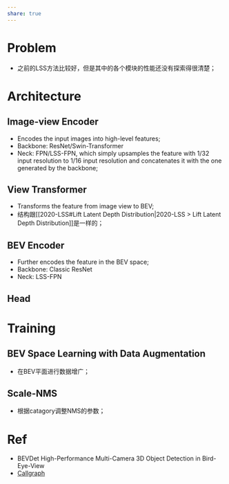 ```yaml
---
share: true
---
```

# Problem
- 之前的LSS方法比较好，但是其中的各个模块的性能还没有探索得很清楚；

# Architecture

## Image-view Encoder
- Encodes the input images into high-level features;
- Backbone: ResNet/Swin-Transformer
- Neck: FPN/LSS-FPN, which simply upsamples the feature with 1/32 input resolution to 1/16 input resolution and concatenates it with the one generated by the backbone;

## View Transformer
- Transforms the feature from image view to BEV;
- 结构跟[[2020-LSS#Lift Latent Depth Distribution|2020-LSS > Lift Latent Depth Distribution]]是一样的；

## BEV Encoder
- Further encodes the feature in the BEV space;
- Backbone: Classic ResNet
- Neck: LSS-FPN

## Head

# Training

## BEV Space Learning with Data Augmentation
- 在BEV平面进行数据增广；

## Scale-NMS
- 根据catagory调整NMS的参数；

# Ref

- BEVDet High-Performance Multi-Camera 3D Object Detection in Bird-Eye-View
- [Callgraph]([BEVDet_CallGraph.xmind](https://1drv.ms/u/s!AoE-r_P7l4j3g6EcFFwfgcSnDDnP_A?e=cGNwAK))


